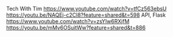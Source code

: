 

Tech With Tim
https://www.youtube.com/watch?v=tfCz563ebsU
https://youtu.be/NAQEj-c2CI8?feature=shared&t=598
API, Flask https://www.youtube.com/watch?v=zsYIw6RXjfM
https://youtu.be/mMv6OSuitWw?feature=shared&t=886